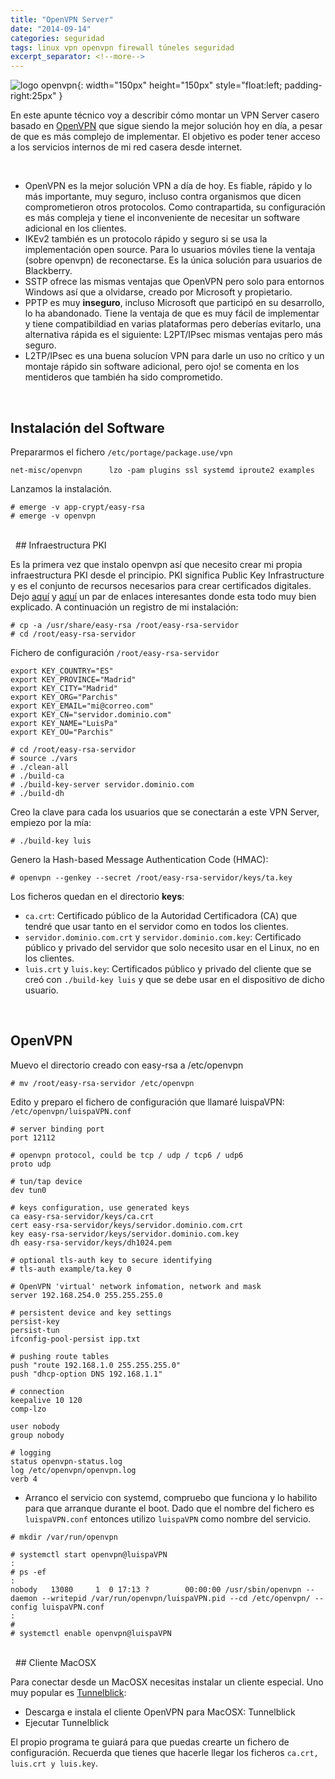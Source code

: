 ```yaml
---
title: "OpenVPN Server"
date: "2014-09-14"
categories: seguridad
tags: linux vpn openvpn firewall túneles seguridad
excerpt_separator: <!--more-->
---
```


![logo openvpn](/assets/img/posts/logo-openvpn.svg){: width="150px" height="150px" style="float:left; padding-right:25px" } 

En este apunte técnico voy a describir cómo montar un VPN Server casero basado en [OpenVPN](https://openvpn.net/) que sigue siendo la mejor solución hoy en día, a pesar de que es más complejo de implementar. El objetivo es poder tener acceso a los servicios internos de mi red casera desde internet.


<br clear="left"/>
<!--more-->

- OpenVPN es la mejor solución VPN a día de hoy. Es fiable, rápido y lo más importante, muy seguro, incluso contra organismos que dicen comprometieron otros protocolos. Como contrapartida, su configuración es más compleja y tiene el inconveniente de necesitar un software adicional en los clientes.
- IKEv2 también es un protocolo rápido y seguro si se usa la implementación open source. Para lo usuarios móviles tiene la ventaja (sobre openvpn) de reconectarse. Es la única solución para usuarios de Blackberry.
- SSTP ofrece las mismas ventajas que OpenVPN pero solo para entornos Windows así que a olvidarse, creado por Microsoft y propietario.
- PPTP es muy **inseguro**, incluso Microsoft que participó en su desarrollo, lo ha abandonado. Tiene la ventaja de que es muy fácil de implementar y tiene compatibildiad en varias plataformas pero deberías evitarlo, una alternativa rápida es el siguiente: L2PT/IPsec mismas ventajas pero más seguro.
- L2TP/IPsec es una buena solucíon VPN para darle un uso no crítico y un montaje rápido sin software adicional, pero ojo! se comenta en los mentideros que también ha sido comprometido.

<br/>

## Instalación del Software

Prepararmos el fichero `/etc/portage/package.use/vpn`

```config
net-misc/openvpn      lzo -pam plugins ssl systemd iproute2 examples
```

Lanzamos la instalación.

```console
# emerge -v app-crypt/easy-rsa
# emerge -v openvpn
```

<br/>
 
## Infraestructura PKI

Es la primera vez que instalo openvpn así que necesito crear mi propia infraestructura PKI desde el principio. PKI significa Public Key Infrastructure y es el conjunto de recursos necesarios para crear certificados digitales. Dejo [aquí](http://sobrebits.com/montar-un-servidor-casero-con-raspberry-pi-parte-7-instalacion-y-configuracion-de-openvpn/) y [aquí](https://wiki.gentoo.org/wiki/Create_a_Public_Key_Infrastructure_Using_the_easy-rsa_Scripts) un par de enlaces interesantes donde esta todo muy bien explicado. A continuación un registro de mi instalación:

```console
# cp -a /usr/share/easy-rsa /root/easy-rsa-servidor
# cd /root/easy-rsa-servidor
```
Fichero de configuración `/root/easy-rsa-servidor`

```config
export KEY_COUNTRY="ES"
export KEY_PROVINCE="Madrid"
export KEY_CITY="Madrid"
export KEY_ORG="Parchis"
export KEY_EMAIL="mi@correo.com"
export KEY_CN="servidor.dominio.com"
export KEY_NAME="LuisPa"
export KEY_OU="Parchis"
```

```console
# cd /root/easy-rsa-servidor
# source ./vars
# ./clean-all
# ./build-ca
# ./build-key-server servidor.dominio.com
# ./build-dh
```

Creo la clave para cada los usuarios que se conectarán a este VPN Server, empiezo por la mía:

```console
# ./build-key luis
```

Genero la Hash-based Message Authentication Code (HMAC):

```console
# openvpn --genkey --secret /root/easy-rsa-servidor/keys/ta.key
```

Los ficheros quedan en el directorio **keys**:

- `ca.crt`: Certificado público de la Autoridad Certificadora (CA) que tendré que usar tanto en el servidor como en todos los clientes.
- `servidor.dominio.com.crt` y `servidor.dominio.com.key`: Certificado público y privado del servidor que solo necesito usar en el Linux, no en los clientes.
- `luis.crt` y `luis.key`: Certificados público y privado del cliente que se creó con `./build-key luis` y que se debe usar en el dispositivo de dicho usuario.
 
<br/>

## OpenVPN

Muevo el directorio creado con easy-rsa a /etc/openvpn

```console
# mv /root/easy-rsa-servidor /etc/openvpn
```

Edito y preparo el fichero de configuración que llamaré luispaVPN: `/etc/openvpn/luispaVPN.conf`

```config
# server binding port
port 12112

# openvpn protocol, could be tcp / udp / tcp6 / udp6
proto udp

# tun/tap device
dev tun0

# keys configuration, use generated keys
ca easy-rsa-servidor/keys/ca.crt
cert easy-rsa-servidor/keys/servidor.dominio.com.crt
key easy-rsa-servidor/keys/servidor.dominio.com.key
dh easy-rsa-servidor/keys/dh1024.pem

# optional tls-auth key to secure identifying
# tls-auth example/ta.key 0

# OpenVPN 'virtual' network infomation, network and mask
server 192.168.254.0 255.255.255.0

# persistent device and key settings
persist-key
persist-tun
ifconfig-pool-persist ipp.txt

# pushing route tables
push "route 192.168.1.0 255.255.255.0"
push "dhcp-option DNS 192.168.1.1"

# connection
keepalive 10 120
comp-lzo

user nobody
group nobody

# logging
status openvpn-status.log
log /etc/openvpn/openvpn.log
verb 4
```

- Arranco el servicio con systemd, compruebo que funciona y lo habilito para que arranque durante el boot. Dado que el nombre del fichero es `luispaVPN.conf` entonces utilizo `luispaVPN` como nombre del servicio.

```console
# mkdir /var/run/openvpn

# systemctl start openvpn@luispaVPN
:
# ps -ef 
:
nobody   13080     1  0 17:13 ?        00:00:00 /usr/sbin/openvpn --daemon --writepid /var/run/openvpn/luispaVPN.pid --cd /etc/openvpn/ --config luispaVPN.conf
:
#
# systemctl enable openvpn@luispaVPN
```

<br/>
 
## Cliente MacOSX

Para conectar desde un MacOSX necesitas instalar un cliente especial. Uno muy popular es [Tunnelblick](https://code.google.com/p/tunnelblick/):

- Descarga e instala el cliente OpenVPN para MacOSX: Tunnelblick
- Ejecutar Tunnelblick

El propio programa te guiará para que puedas crearte un fichero de configuración. Recuerda que tienes que hacerle llegar los ficheros `ca.crt, luis.crt y luis.key`.
